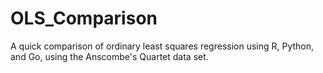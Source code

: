 # OLS_Comparison
A quick comparison of ordinary least squares regression using R, Python, and Go, using the Anscombe's Quartet data set.
